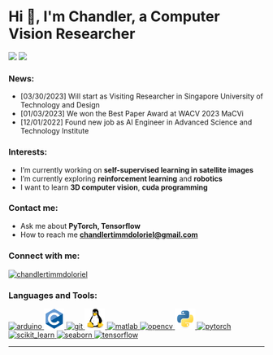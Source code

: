 <h1 align="left">Hi 👋, I'm Chandler, a Computer Vision Researcher</h1>

<!-- <img align="right" src="https://i.pinimg.com/originals/e4/26/70/e426702edf874b181aced1e2fa5c6cde.gif"> -->

![](https://img.shields.io/badge/Major-EE-609926?style=flat&logo=ABB%20RobotStudio&logoColor=ffffff)
![](https://img.shields.io/badge/Use-Python-0076ab?style=flat&logo=Python&logoColor=ffffff)

<h3 align="left">News:</h3>

- [03/30/2023] Will start as Visiting Researcher in Singapore University of Technology and Design
- [01/03/2023] We won the Best Paper Award at WACV 2023 MaCVi
- [12/01/2022] Found new job as AI Engineer in Advanced Science and Technology Institute


<h3 align="left">Interests:</h3>

- I’m currently working on **self-supervised learning in satellite images**
- I’m currently exploring **reinforcement learning** and **robotics**
- I want to learn **3D computer vision**, **cuda programming**

<h3 align="left">Contact me:</h3>

- Ask me about **PyTorch, Tensorflow**
- How to reach me **chandlertimmdoloriel@gmail.com**

<h3 align="left">Connect with me:</h3>
<p align="left">
<a href="https://linkedin.com/in/chandlertimmdoloriel" target="blank"><img align="center" src="https://raw.githubusercontent.com/rahuldkjain/github-profile-readme-generator/master/src/images/icons/Social/linked-in-alt.svg" alt="chandlertimmdoloriel" height="30" width="40" /></a>
</p>

<h3 align="left">Languages and Tools:</h3>
<p align="left"> <a href="https://www.arduino.cc/" target="_blank" rel="noreferrer"> <img src="https://cdn.worldvectorlogo.com/logos/arduino-1.svg" alt="arduino" width="40" height="40"/> </a> <a href="https://www.cprogramming.com/" target="_blank" rel="noreferrer"> <img src="https://raw.githubusercontent.com/devicons/devicon/master/icons/c/c-original.svg" alt="c" width="40" height="40"/> </a> <a href="https://git-scm.com/" target="_blank" rel="noreferrer"> <img src="https://www.vectorlogo.zone/logos/git-scm/git-scm-icon.svg" alt="git" width="40" height="40"/> </a> <a href="https://www.linux.org/" target="_blank" rel="noreferrer"> <img src="https://raw.githubusercontent.com/devicons/devicon/master/icons/linux/linux-original.svg" alt="linux" width="40" height="40"/> </a> <a href="https://www.mathworks.com/" target="_blank" rel="noreferrer"> <img src="https://upload.wikimedia.org/wikipedia/commons/2/21/Matlab_Logo.png" alt="matlab" width="40" height="40"/> </a> <a href="https://opencv.org/" target="_blank" rel="noreferrer"> <img src="https://www.vectorlogo.zone/logos/opencv/opencv-icon.svg" alt="opencv" width="40" height="40"/> </a> <a href="https://www.python.org" target="_blank" rel="noreferrer"> <img src="https://raw.githubusercontent.com/devicons/devicon/master/icons/python/python-original.svg" alt="python" width="40" height="40"/> </a> <a href="https://pytorch.org/" target="_blank" rel="noreferrer"> <img src="https://www.vectorlogo.zone/logos/pytorch/pytorch-icon.svg" alt="pytorch" width="40" height="40"/> </a> <a href="https://scikit-learn.org/" target="_blank" rel="noreferrer"> <img src="https://upload.wikimedia.org/wikipedia/commons/0/05/Scikit_learn_logo_small.svg" alt="scikit_learn" width="40" height="40"/> </a> <a href="https://seaborn.pydata.org/" target="_blank" rel="noreferrer"> <img src="https://seaborn.pydata.org/_images/logo-mark-lightbg.svg" alt="seaborn" width="40" height="40"/> </a> <a href="https://www.tensorflow.org" target="_blank" rel="noreferrer"> <img src="https://www.vectorlogo.zone/logos/tensorflow/tensorflow-icon.svg" alt="tensorflow" width="40" height="40"/> </a> </p>

 ---
 
<!-- <img src="https://github-readme-stats.vercel.app/api?username=chandlerbing65nm&count_private=true&show_icons=true&theme=tokyonight&layout=compact" height="150"> <img src="https://github-readme-stats.vercel.app/api/top-langs/?username=chandlerbing65nm&theme=tokyonight&layout=compact" height="150"> -->
